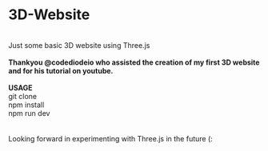 # 3D-Website 
<br />
Just some basic 3D website using Three.js 
<br /><br />
<b>Thankyou @codediodeio who assisted the creation of my first 3D website and for his tutorial on youtube.
<br />
</b>
<br />
<b>USAGE</b>
<br />
git clone <this-repo>
<br />
npm install
<br />
npm run dev
<br /><br /><br />
Looking forward in experimenting with Three.js in the future (:
